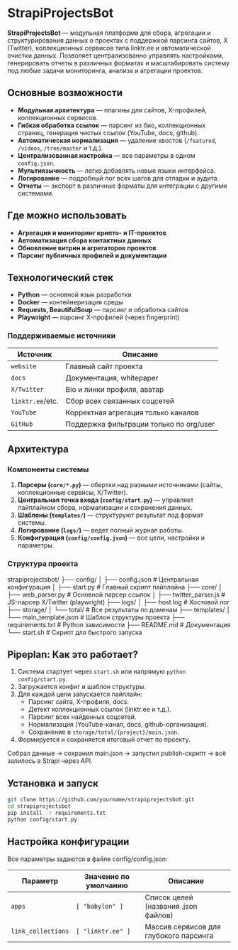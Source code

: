 # StrapiProjectsBot

**StrapiProjectsBot** — модульная платформа для сбора, агрегации и структурирования данных о проектах с поддержкой парсинга сайтов, X (Twitter), коллекционных сервисов типа linktr.ee и автоматической очистки данных. Позволяет централизованно управлять настройками, генерировать отчеты в различных форматах и масштабировать систему под любые задачи мониторинга, анализа и агрегации проектов.

## Основные возможности

- **Модульная архитектура** — плагины для сайтов, X-профилей, коллекционных сервисов.
- **Гибкая обработка ссылок** — парсинг из био, коллекционных страниц, генерация чистых ссылок (YouTube, docs, github).
- **Автоматическая нормализация** — удаление хвостов (`/featured`, `/videos`, `/tree/master` и т.д.).
- **Централизованная настройка** — все параметры в одном `config.json`.
- **Мультиязычность** — легко добавлять новые языки интерфейса.
- **Логирование** — подробный лог всех шагов для отладки и аудита.
- **Отчеты** — экспорт в различные форматы для интеграции с другими системами.

## Где можно использовать

- **Агрегация и мониторинг крипто- и IT-проектов**
- **Автоматизация сбора контактных данных**
- **Обновление витрин и агрегаторов проектов**
- **Парсинг публичных профилей и документации**

## Технологический стек

- **Python** — основной язык разработки
- **Docker** — контейнеризация среды
- **Requests, BeautifulSoup** — парсинг и обработка сайтов
- **Playwright** — парсинг X-профилей (через fingerprint)

### Поддерживаемые источники

| Источник          | Описание                                  |
|-------------------|-------------------------------------------|
| `website`         | Главный сайт проекта                      |
| `docs`            | Документация, whitepaper                  |
| `X/Twitter`       | Bio и линки профиля, аватар               |
| `linktr.ee`/etc.  | Сбор всех связанных соцсетей              |
| `YouTube`         | Корректная агрегация только каналов       |
| `GitHub`          | Поддержка фильтрации только по org/user   |

## Архитектура

### Компоненты системы

1. **Парсеры (`core/*.py`)** — обертки над разными источниками (сайты, коллекционные сервисы, X/Twitter).
2. **Центральная точка входа (`config/start.py`)** — управляет пайплайном сбора, нормализации и сохранения данных.
3. **Шаблоны (`templates/`)** — структуруют результат под формат системы.
4. **Логирование (`logs/`)** — ведет полный журнал работы.
5. **Конфигурация (`config/config.json`)** — все цели, настройки и параметры.

### Структура проекта

strapiprojectsbot/
├── config/
│ ├── config.json # Центральная конфигурация
│ ├── start.py # Главный скрипт пайплайна
├── core/
│ ├── web_parser.py # Основной парсер ссылок
│ ├── twitter_parser.js # JS-парсер X/Twitter (playwright)
├── logs/
│ ├── host.log # Хостовой лог
├── storage/
│ └── total/ # Все результаты по доменам
├── templates/
│ └── main_template.json # Шаблон структуры проекта
├── requirements.txt # Python зависимости
├── README.md # Документация
└── start.sh # Скрипт для быстрого запуска


## Pipeplan: Как это работает?

1. Система стартует через `start.sh` или напрямую `python config/start.py`.
2. Загружается конфиг и шаблон структуры.
3. Для каждой цели запускается пайплайн:
   - Парсинг сайта, X-профиля, docs.
   - Детект коллекционных ссылок (linktr.ee и т.д.).
   - Парсинг всех найденных соцсетей.
   - Нормализация (YouTube-канал, docs, github-организация).
   - Сохранение в `storage/total/{project}/main.json`.
4. Формируется и сохраняется итоговый отчет по проекту.

Собрал данные → сохранил main.json → запустил publish-скрипт → всё залилось в Strapi через API.

## Установка и запуск

```bash
git clone https://github.com/yourname/strapiprojectsbot.git
cd strapiprojectsbot
pip install -r requirements.txt
python config/start.py
```

## Настройка конфигурации
Все параметры задаются в файле config/config.json:

| Параметр           | Значение по умолчанию | Описание                               |
| ------------------ | --------------------- | -------------------------------------- |
| `apps`             | `[ "babylon" ]`       | Список целей (названия .json файлов)   |
| `link_collections` | `[ "linktr.ee" ]`     | Массив сервисов для глубокого парсинга |
